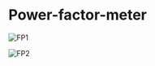 # Power-factor-meter
![FP1](https://github.com/Picardo31/Power-factor-meter/assets/70179309/8ea79a62-f29d-4e14-9a66-f55f7550a599)

![FP2](https://github.com/Picardo31/Power-factor-meter/assets/70179309/0e49df24-4ec0-43d2-abca-6f4d960a2038)

